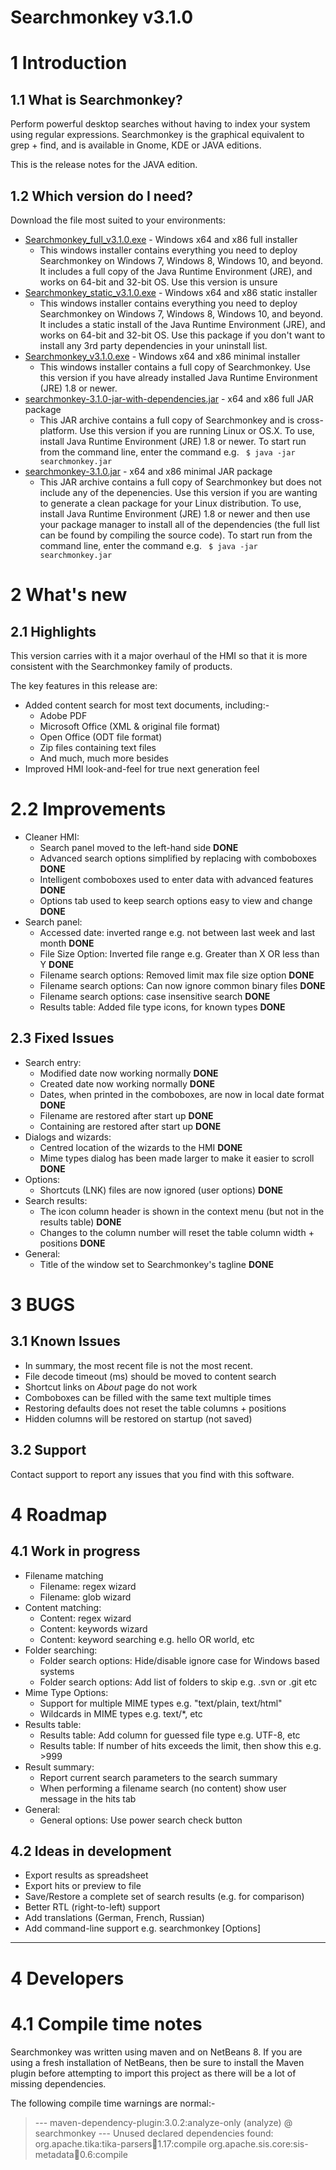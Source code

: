 # Searchmonkey v3.1.0

# 1 Introduction
## 1.1 What is Searchmonkey?

Perform powerful desktop searches without having to index your system using regular expressions. Searchmonkey is the graphical equivalent to grep + find, and is available in Gnome, KDE or JAVA editions.

This is the release notes for the JAVA edition.

## 1.2 Which version do I need?

Download the file most suited to your environments:

* [Searchmonkey_full_v3.1.0.exe](Searchmonkey_full_v3.1.0.exe) - Windows x64 and x86 full installer
	* This windows installer contains everything you need to deploy Searchmonkey on Windows 7, Windows 8, Windows 10, and beyond. It includes a full copy of the Java Runtime Environment (JRE), and works on 64-bit and 32-bit OS. Use this version is unsure
* [Searchmonkey_static_v3.1.0.exe](Searchmonkey_static_v3.1.0.exe) - Windows x64 and x86 static installer
	* This windows installer contains everything you need to deploy Searchmonkey on Windows 7, Windows 8, Windows 10, and beyond. It includes a static install of  the Java Runtime Environment (JRE), and works on 64-bit and 32-bit OS. Use this package if you don't want to install any 3rd party dependencies in your uninstall list.
* [Searchmonkey_v3.1.0.exe](Searchmonkey_v3.1.0.exe) - Windows x64 and x86 minimal installer
	* This windows installer contains a full copy of Searchmonkey. Use this version if you have already installed Java Runtime Environment (JRE) 1.8 or newer.
* [searchmonkey-3.1.0-jar-with-dependencies.jar](searchmonkey-3.1.0-jar-with-dependencies.jar) - x64 and x86 full JAR package
	* This JAR archive contains a full copy of Searchmonkey and is cross-platform. Use this version if you are running Linux or OS.X. To use, install Java Runtime Environment (JRE) 1.8 or newer. To start run from the command line, enter the command e.g. ``` $ java -jar searchmonkey.jar```
* [searchmonkey-3.1.0.jar](searchmonkey-3.1.0.jar) - x64 and x86 minimal JAR package
	* This JAR archive contains a full copy of Searchmonkey but does not include any of the depenencies. Use this version if you are wanting to generate a clean package for your Linux distribution. To use, install Java Runtime Environment (JRE) 1.8 or newer and then use your package manager to install all of the dependencies (the full list can be found by compiling the source code). To start run from the command line, enter the command e.g. ``` $ java -jar searchmonkey.jar```

# 2 What's new
## 2.1 Highlights

This version carries with it a major overhaul of the HMI so that it is more consistent with the Searchmonkey family of products.

The key features in this release are:

* Added content search for most text documents, including:-
	* Adobe PDF
	* Microsoft Office (XML & original file format)
	* Open Office (ODT file format)
	* Zip files containing text files
	* And much, much more besides
* Improved HMI look-and-feel for true next generation feel

# 2.2 Improvements

* Cleaner HMI:
	* Search panel moved to the left-hand side **DONE**
	* Advanced search options simplified by replacing with comboboxes **DONE**
	* Intelligent comboboxes used to enter data with advanced features **DONE**
	* Options tab used to keep search options easy to view and change **DONE**
* Search panel:
	* Accessed date: inverted range e.g. not between last week and last month **DONE**
	* File Size Option: Inverted file range e.g. Greater than X OR less than Y **DONE**
	* Filename search options: Removed limit max file size option **DONE**
	* Filename search options: Can now ignore common binary files **DONE**
	* Filename search options: case insensitive search **DONE**
	* Results table: Added file type icons, for known types **DONE**

## 2.3 Fixed Issues
* Search entry:
	* Modified date now working normally **DONE**
	* Created date now working normally **DONE**
	* Dates, when printed in the comboboxes, are now in local date format **DONE**
	* Filename are restored after start up **DONE**
	* Containing are restored after start up **DONE**
* Dialogs and wizards:
	* Centred location of the wizards to the HMI **DONE**
	* Mime types dialog has been made larger to make it easier to scroll **DONE**
* Options:
	* Shortcuts (LNK) files are now ignored (user options) **DONE**
* Search results:
	* The icon column header is shown in the context menu (but not in the results table) **DONE**
	* Changes to the column number will reset the table column width + positions **DONE**
* General:
	* Title of the window set to Searchmonkey's tagline **DONE**

# 3 BUGS

## 3.1 Known Issues
* In summary, the most recent file is not the most recent.
* File decode timeout (ms) should be moved to content search
* Shortcut links on _About_ page do not work
* Comboboxes can be filled with the same text multiple times
* Restoring defaults does not reset the table columns + positions
* Hidden columns will be restored on startup (not saved)

## 3.2 Support

Contact support to report any issues that you find with this software.

# 4 Roadmap

## 4.1 Work in progress
* Filename matching
	* Filename: regex wizard
	* Filename: glob wizard
* Content matching:
	* Content: regex wizard
	* Content: keywords wizard
	* Content: keyword searching e.g. hello OR world, etc
* Folder searching:
	* Folder search options: Hide/disable ignore case for Windows based systems
	* Folder search options: Add list of folders to skip e.g. .svn or .git etc
* Mime Type Options: 
	* Support for multiple MIME types e.g. "text/plain, text/html"
	* Wildcards in MIME types e.g. text/*, etc
* Results table:
	* Results table: Add column for guessed file type e.g. UTF-8, etc
	* Results table: If number of hits exceeds the limit, then show this e.g. >999
* Result summary:
	* Report current search parameters to the search summary
	* When performing a filename search (no content) show user message in the hits tab
* General:
	* General options: Use power search check button

## 4.2 Ideas in development
* Export results as spreadsheet
* Export hits or preview to file
* Save/Restore a complete set of search results (e.g. for comparison)
* Better RTL (right-to-left) support
* Add translations (German, French, Russian)
* Add command-line support e.g. searchmonkey <folder> [Options]

----------------------------------------------------------------------------------

# 4 Developers

# 4.1 Compile time notes

Searchmonkey was written using maven and on NetBeans 8. If you are using a fresh installation of NetBeans, then be sure to install the Maven plugin before attempting to import this project as there will be a lot of missing dependencies.

The following compile time warnings are normal:-

> --- maven-dependency-plugin:3.0.2:analyze-only (analyze) @ searchmonkey ---
> Unused declared dependencies found:
> org.apache.tika:tika-parsers:jar:1.17:compile
> org.apache.sis.core:sis-metadata:jar:0.6:compile
